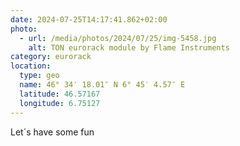 ```yaml
---
date: 2024-07-25T14:17:41.862+02:00
photo:
  - url: /media/photos/2024/07/25/img-5458.jpg
    alt: TON eurorack module by Flame Instruments
category: eurorack
location:
  type: geo
  name: 46° 34′ 18.01″ N 6° 45′ 4.57″ E
  latitude: 46.57167
  longitude: 6.75127
---
```


Let´s have some fun
